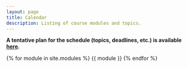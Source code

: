 ```yaml
---
layout: page
title: Calendar
description: Listing of course modules and topics.
---
```


**A tentative plan for the schedule (topics, deadlines, etc.) is available [here](https://docs.google.com/spreadsheets/d/1uSY7PnbjWw-RY6hq7PO_-uBjd1d3wItyJEbgZEMZoRI/edit?usp=sharing).**


{% for module in site.modules %}
{{ module }}
{% endfor %}
